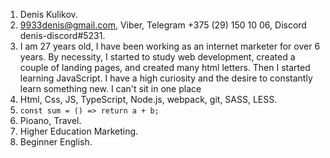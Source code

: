 1. Denis Kulikov.
2. 9933denis@gmail.com, Viber, Telegram +375 (29) 150 10 06, Discord denis-discord#5231.
3. I am 27 years old, I have been working as an internet marketer for over 6 years. By necessity, I started to study web development, created a couple of landing pages, and created many html letters. Then I started learning JavaScript. I have a high curiosity and the desire to constantly learn something new. I can't sit in one place
4. Html, Css, JS, TypeScript, Node.js, webpack, git, SASS, LESS.
5. `const sum = () => return a + b;`
6. Pioano, Travel.
7. Higher Education Marketing.
8. Beginner English.